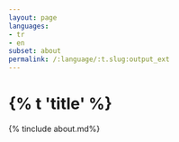 ```yaml
---
layout: page
languages:
- tr
- en
subset: about
permalink: /:language/:t.slug:output_ext
---
```


# {% t 'title' %}
{% tinclude about.md%}


